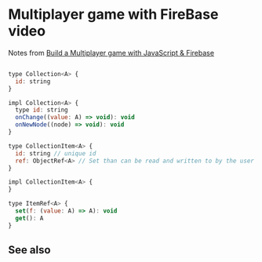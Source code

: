 # Multiplayer game with FireBase video

Notes from
[Build a Multiplayer game with JavaScript & Firebase](https://www.youtube.com/watch?v=xhURh2RDzzg)

```js

type Collection<A> {
  id: string
}

impl Collection<A> {
  type id: string
  onChange((value: A) => void): void
  onNewNode((node) => void): void
}

type CollectionItem<A> {
  id: string // unique id
  ref: ObjectRef<A> // Set than can be read and written to by the user
}

impl CollectionItem<A> {
}

type ItemRef<A> {
  set(f: (value: A) => A): void
  get(): A
}
```

## See also
